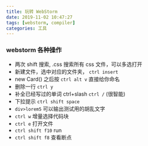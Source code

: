 ```yaml
---
title: 玩转 WebStorm
date: 2019-11-02 10:47:27
tags: [webstorm, compiler]
categories: 工具
---
```


### webstorm 各种操作

- 两次 shift 搜索, .css 搜索所有 css 文件，可以多选打开
- 新建文件，选中对应的文件夹， `ctrl insert`
- new Card() 之后按 `ctrl alt v` 直接给你命名
- 删除一行 `ctrl y`
- 补全已经写过的单词 ctrl+slash `ctrl /`  (很智能)
- 下拉提示 `ctrl shift space`
- `div>lorem5` 可以输出测试用的胡乱文字
- `ctrl w` 增量选择代码块
- `ctrl e` 打开文件
- `ctrl shift f10` run
- `ctrl shift f8` 查看断点